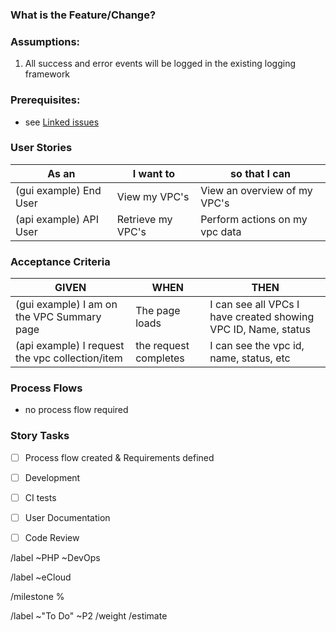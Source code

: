 <!-- Title: UserStory-Deliverable.md -->

### What is the Feature/Change?
<!-- Enter clear and concise description of what your feature or change request is -->



### Assumptions:
1. All success and error events will be logged in the existing logging framework


### Prerequisites:
<!-- Link to any related/blocked/blocking issues or detail anything required for development to begin -->
- see [Linked issues](#related-issues)


### User Stories

| As an <type of user> | I want to <perform some task> | so that I can <achieve some goal> |
|---|---|---|
| (gui example) End User | View my VPC's | View an overview of my VPC's |
| (api example) API User | Retrieve my VPC's | Perform actions on my vpc data |


### Acceptance Criteria

| GIVEN | WHEN | THEN |
|---|---|---|
| (gui example) I am on the VPC Summary page | The page loads | I can see all VPCs I have created showing VPC ID, Name, status |
| (api example) I request the vpc collection/item | the request completes | I can see the vpc id, name, status, etc |


### Process Flows
 <!-- attach any flow charts and delete placeholder -->
- no process flow required


<!-- ENFORCEMENT-END -->

### Story Tasks
- [ ] Process flow created & Requirements defined
- [ ] Development
- [ ] CI tests
- [ ] User Documentation
- [ ] Code Review


<!--- Set Team label - Delete as appropriate -->
/label ~PHP ~DevOps 

<!--- set product or project labels - If appropriate  -->
/label ~eCloud 

<!--- set product or project milestone - If appropriate  -->
/milestone %

<!--- set initial issue status, priority, weight & estimate - see handbook if unsure  -->
/label ~"To Do" ~P2
/weight 
/estimate 
